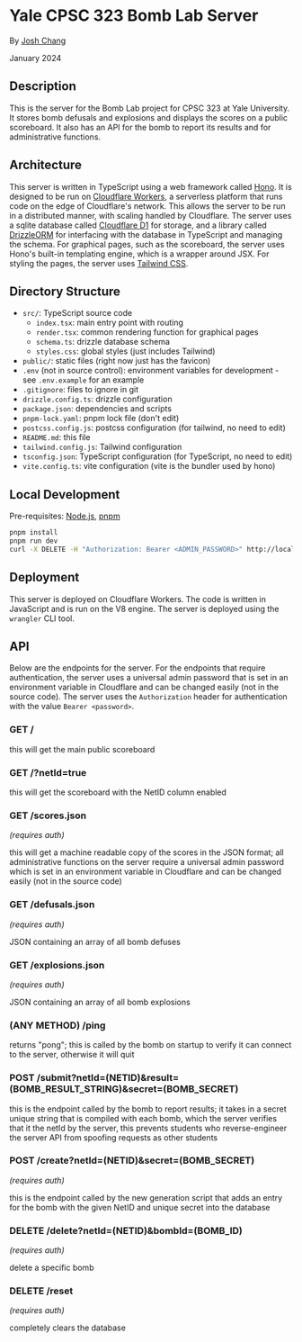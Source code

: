 # Yale CPSC 323 Bomb Lab Server

By [Josh Chang](https://github.com/joshdchang)

January 2024

## Description

This is the server for the Bomb Lab project for CPSC 323 at Yale University. It stores bomb defusals and explosions and displays the scores on a public scoreboard. It also has an API for the bomb to report its results and for administrative functions.

## Architecture

This server is written in TypeScript using a web framework called [Hono](https://hono.dev/). It is designed to be run on [Cloudflare Workers](https://workers.cloudflare.com/), a serverless platform that runs code on the edge of Cloudflare's network. This allows the server to be run in a distributed manner, with scaling handled by Cloudflare. The server uses a sqlite database called [Cloudflare D1](https://developers.cloudflare.com/d1/) for storage, and a library called [DrizzleORM](https://orm.drizzle.team/) for interfacing with the database in TypeScript and managing the schema. For graphical pages, such as the scoreboard, the server uses Hono's built-in templating engine, which is a wrapper around JSX. For styling the pages, the server uses [Tailwind CSS](https://tailwindcss.com/).

## Directory Structure

- `src/`: TypeScript source code
  - `index.tsx`: main entry point with routing
  - `render.tsx`: common rendering function for graphical pages
  - `schema.ts`: drizzle database schema
  - `styles.css`: global styles (just includes Tailwind)
- `public/`: static files (right now just has the favicon)
- `.env` (not in source control): environment variables for development - see `.env.example` for an example
- `.gitignore`: files to ignore in git
- `drizzle.config.ts`: drizzle configuration
- `package.json`: dependencies and scripts
- `pnpm-lock.yaml`: pnpm lock file (don't edit)
- `postcss.config.js`: postcss configuration (for tailwind, no need to edit)
- `README.md`: this file
- `tailwind.config.js`: Tailwind configuration
- `tsconfig.json`: TypeScript configuration (for TypeScript, no need to edit)
- `vite.config.ts`: vite configuration (vite is the bundler used by hono)

## Local Development

Pre-requisites: [Node.js](https://nodejs.org/en), [pnpm](https://pnpm.io/)

```bash
pnpm install
pnpm run dev
curl -X DELETE -H "Authorization: Bearer <ADMIN_PASSWORD>" http://localhost:5173/reset
```

## Deployment

This server is deployed on Cloudflare Workers. The code is written in JavaScript and is run on the V8 engine. The server is deployed using the `wrangler` CLI tool.

## API

Below are the endpoints for the server. For the endpoints that require authentication, the server uses a universal admin password that is set in an environment variable in Cloudflare and can be changed easily (not in the source code). The server uses the `Authorization` header for authentication with the value `Bearer <password>`.

### GET /
this will get the main public scoreboard

### GET /?netId=true
this will get the scoreboard with the NetID column enabled

### GET /scores.json
_(requires auth)_

this will get a machine readable copy of the scores in the JSON format; all administrative functions on the server require a universal admin password which is set in an environment variable in Cloudflare and can be changed easily (not in the source code)

### GET /defusals.json
_(requires auth)_

JSON containing an array of all bomb defuses

### GET /explosions.json
_(requires auth)_

JSON containing an array of all bomb explosions

### (ANY METHOD) /ping

returns "pong"; this is called by the bomb on startup to verify it can connect to the server, otherwise it will quit

### POST /submit?netId=(NETID)&result=(BOMB_RESULT_STRING)&secret=(BOMB_SECRET)

this is the endpoint called by the bomb to report results; it takes in a secret unique string that is compiled with each bomb, which the server verifies that it  the netId by the server, this prevents students who reverse-engineer the server API from spoofing requests as other students 

### POST /create?netId=(NETID)&secret=(BOMB_SECRET)
_(requires auth)_

this is the endpoint called by the new generation script that adds an entry for the bomb with the given NetID and unique secret into the database

### DELETE /delete?netId=(NETID)&bombId=(BOMB_ID)
_(requires auth)_

delete a specific bomb

### DELETE /reset
_(requires auth)_

completely clears the database

